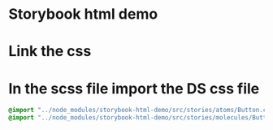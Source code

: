 # Storybook html demo


# Link the css
<link rel="stylesheet" href="index.css">

# In the scss file import the DS css file
```css
@import "../node_modules/storybook-html-demo/src/stories/atoms/Button.css";
@import "../node_modules/storybook-html-demo/src/stories/molecules/ButtonGroup.css";
```
